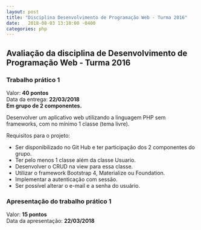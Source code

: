 ```yaml
---
layout: post
title: "Disciplina Desenvolvimento de Programação Web - Turma 2016"
date:   2018-08-03 13:10:00 -0400
categories: php
---
```


## Avaliação da disciplina de Desenvolvimento de Programação Web - Turma 2016
### Trabalho prático 1
Valor: **40 pontos**<br>
Data da entrega: **22/03/2018**<br>
**Em grupo de 2 componentes.**<br>

Desenvolver um aplicativo web utilizando a linguagem PHP sem frameworks, com no mínimo 1 classe (tema livre).

Requisitos para o projeto:
* Ser disponibilizado no Git Hub e ter participação dos 2 componentes do grupo.
* Ter pelo menos 1 classe além da classe Usuario.
* Desenvolver o CRUD na view para essa classe.
* Utilizar o framework Bootstrap 4, Materialize ou Foundation.
* Implementar a autenticação com sessão.
* Ser possível alterar o e-mail e a senha do usuário.

### Apresentação do trabalho prático 1
Valor: **15 pontos**<br>
Data da apresentação: **22/03/2018**<br>
